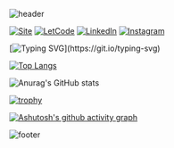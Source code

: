 ![header](https://capsule-render.vercel.app/api?type=waving&height=200&fontSize=50&fontAlign=80&color=gradient&fontColor=FFFFFF&fontAlignY=20)

[![Site](https://img.shields.io/badge/website-000000?style=for-the-badge&logo=About.me&logoColor=white)](http://ramosdeluis.pythonanywhere.com/)
[![LetCode](https://img.shields.io/badge/-LeetCode-FFA116?style=for-the-badge&logo=LeetCode&logoColor=black)](https://leetcode.com/ramosdeluis/)
[![LinkedIn](https://img.shields.io/badge/LinkedIn-0077B5?style=for-the-badge&logo=linkedin&logoColor=white)](https://www.linkedin.com/in/ramosdeluis/)
[![Instagram](https://img.shields.io/badge/Instagram-E4405F?style=for-the-badge&logo=instagram&logoColor=white)](https://www.instagram.com/ramosdeluis/)

[![Typing SVG](https://readme-typing-svg.herokuapp.com?font=Fira+Code&pause=1000&color=94EBB6&center=true&vCenter=true&width=435&lines=Ol%C3%A1%2C+eu+sou+o+Lu%C3%ADs+Alberto!;Hello%2C+I'm+Lu%C3%ADs+Alberto!)](https://git.io/typing-svg)

[![Top Langs](https://github-readme-stats.vercel.app/api/top-langs/?username=ramosdeluis&layout=compact&theme=cobalt)](https://github.com/ramosdeluis/github-readme-stats)

![Anurag's GitHub stats](https://github-readme-stats.vercel.app/api?username=ramosdeluis&show_icons=true&theme=cobalt)


[![trophy](https://github-profile-trophy.vercel.app/?username=ramosdeluis&theme=tokyonight)](https://github.com/ramosdeluis/github-profile-trophy)

[![Ashutosh's github activity graph](https://github-readme-activity-graph.cyclic.app/graph?username=ramosdeluis&bg_color=203447&color=94ebb6&line=bb7abe&point=94ebb6&area=true&hide_border=true)](https://github.com/ashutosh00710/github-readme-activity-graph)

![footer](https://capsule-render.vercel.app/api?type=waving&height=200&fontSize=50&fontAlign=20&color=gradient&fontColor=FFFFFF&fontAlignY=80&section=footer)
